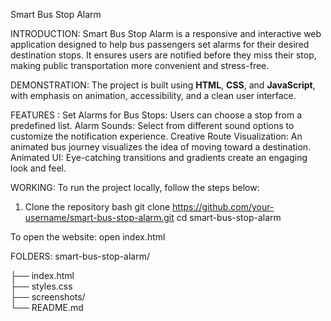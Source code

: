  Smart Bus Stop Alarm

INTRODUCTION:
Smart Bus Stop Alarm is a responsive and interactive web application designed to help bus passengers set alarms for their desired destination stops. It ensures users are notified before they miss their stop, making public transportation more convenient and stress-free.

DEMONSTRATION:
The project is built using **HTML**, **CSS**, and **JavaScript**, with emphasis on animation, accessibility, and a clean user interface.

FEATURES :
Set Alarms for Bus Stops: Users can choose a stop from a predefined list.
Alarm Sounds: Select from different sound options to customize the notification experience.
Creative Route Visualization: An animated bus journey visualizes the idea of moving toward a destination.
Animated UI: Eye-catching transitions and gradients create an engaging look and feel.



WORKING:
To run the project locally, follow the steps below:
 1. Clone the repository
bash
git clone https://github.com/your-username/smart-bus-stop-alarm.git
cd smart-bus-stop-alarm

To open the website:
open index.html

FOLDERS:
smart-bus-stop-alarm/

├── index.html          
├── styles.css           
├── screenshots/         
└── README.md            


